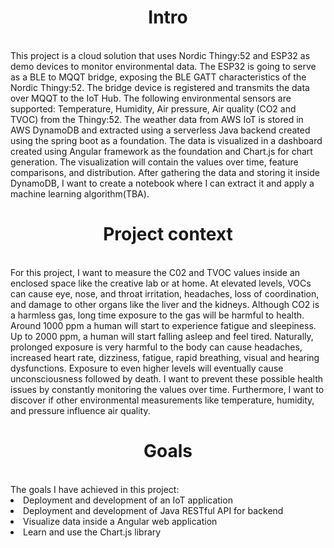 <h1 align="center">Intro</h1>
<br>
This project is a cloud solution that uses Nordic Thingy:52 and ESP32 as demo devices to monitor environmental data. 
The ESP32 is going to serve as a BLE to MQQT bridge, exposing the BLE GATT characteristics of the Nordic Thingy:52. 
The bridge device is registered and transmits the data over MQQT to the IoT Hub. 
The following environmental sensors are supported: Temperature, Humidity, Air pressure, Air quality (CO2 and TVOC) 
from the Thingy:52. The weather data from AWS IoT is stored in AWS DynamoDB and extracted using a serverless 
Java backend created using the spring boot as a foundation. The data is visualized in a dashboard created using 
Angular framework as the foundation and Chart.js for chart generation. The visualization will contain the values over 
time, feature comparisons, and distribution. After gathering the data and storing it inside DynamoDB, I want to create 
a notebook where I can extract it and apply a machine learning algorithm(TBA).
<br> 
<h1 align="center">Project context</h1>
<br>
For this project, I want to measure the C02 and TVOC values inside an enclosed space like the creative lab or at home. 
At elevated levels, VOCs can cause eye, nose, and throat irritation, headaches, loss of coordination, and damage to 
other organs like the liver and the kidneys.  
Although CO2 is a harmless gas,  long time exposure to the gas will be harmful to health. Around 1000 ppm a human 
will start to experience fatigue and sleepiness. Up to 2000 ppm, a human will start falling asleep and feel tired. 
Naturally, prolonged exposure is very harmful to the body can cause headaches, increased heart rate, dizziness, 
fatigue, rapid breathing, visual and hearing dysfunctions. Exposure to even higher levels will eventually cause 
unconsciousness followed by death. 
I want to prevent these possible health issues by constantly monitoring the values over time. Furthermore, I want to 
discover if other environmental measurements like temperature, humidity, and pressure influence air quality.
<br>
<h1 align="center">Goals</h1>
<br>
The goals I have achieved in this project: 
<li>Deployment and development of an IoT application</li>
<li>Deployment and development of Java RESTful API for backend</li> 
<li>Visualize data inside a Angular web application</li>
<li>Learn and use the Chart.js library</li>
